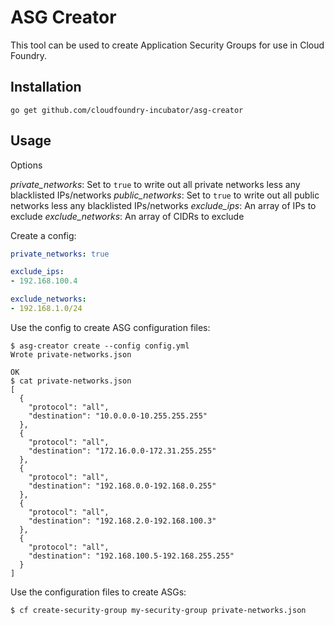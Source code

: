 # ASG Creator

This tool can be used to create Application Security Groups for use in Cloud Foundry.

## Installation

```
go get github.com/cloudfoundry-incubator/asg-creator
```

## Usage

Options

*private_networks*: Set to `true` to write out all private networks less any blacklisted IPs/networks
*public_networks*: Set to `true` to write out all public networks less any blacklisted IPs/networks
*exclude_ips*: An array of IPs to exclude
*exclude_networks*: An array of CIDRs to exclude

Create a config:

```yaml
private_networks: true

exclude_ips:
- 192.168.100.4

exclude_networks:
- 192.168.1.0/24
```

Use the config to create ASG configuration files:

```
$ asg-creator create --config config.yml
Wrote private-networks.json

OK
$ cat private-networks.json
[
  {
    "protocol": "all",
    "destination": "10.0.0.0-10.255.255.255"
  },
  {
    "protocol": "all",
    "destination": "172.16.0.0-172.31.255.255"
  },
  {
    "protocol": "all",
    "destination": "192.168.0.0-192.168.0.255"
  },
  {
    "protocol": "all",
    "destination": "192.168.2.0-192.168.100.3"
  },
  {
    "protocol": "all",
    "destination": "192.168.100.5-192.168.255.255"
  }
]
```

Use the configuration files to create ASGs:

```
$ cf create-security-group my-security-group private-networks.json
```
